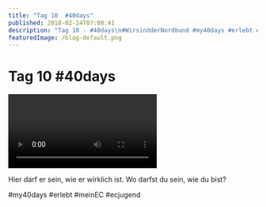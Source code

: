 ```yaml
---
title: "Tag 10  #40days"
published: 2018-02-24T07:00:41
description: "Tag 10 - #40days\n#WirsindderNordbund #my40days #erlebt #meinEC #ecjugend"
featuredImage: /blog-default.png
---
```


# Tag 10  #40days



<video preload="metadata" controls="controls"><source type="video/mp4" src="/old/40DAYS_02-24_IN-tag-10_video.mp4"><a href="/old/40DAYS_02-24_IN-tag-10_video.mp4">https://www.ec-nordbund.de/wp-content/uploads/40DAYS_02-24_IN-tag-10_video.mp4</a></video>

Hier darf er sein, wie er wirklich ist. Wo darfst du sein, wie du bist?

#my40days #erlebt #meinEC #ecjugend